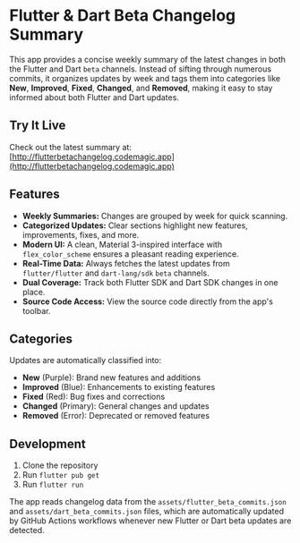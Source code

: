 # Flutter & Dart Beta Changelog Summary

This app provides a concise weekly summary of the latest changes in both the Flutter and Dart `beta` channels. Instead of sifting through numerous commits, it organizes updates by week and tags them into categories like **New**, **Improved**, **Fixed**, **Changed**, and **Removed**, making it easy to stay informed about both Flutter and Dart updates.

## Try It Live
Check out the latest summary at:  
[http://flutterbetachangelog.codemagic.app](http://flutterbetachangelog.codemagic.app)

## Features
- **Weekly Summaries:** Changes are grouped by week for quick scanning.
- **Categorized Updates:** Clear sections highlight new features, improvements, fixes, and more.
- **Modern UI:** A clean, Material 3-inspired interface with `flex_color_scheme` ensures a pleasant reading experience.
- **Real-Time Data:** Always fetches the latest updates from `flutter/flutter` and `dart-lang/sdk` `beta` channels.
- **Dual Coverage:** Track both Flutter SDK and Dart SDK changes in one place.
- **Source Code Access:** View the source code directly from the app's toolbar.

## Categories
Updates are automatically classified into:
- **New** (Purple): Brand new features and additions
- **Improved** (Blue): Enhancements to existing features
- **Fixed** (Red): Bug fixes and corrections
- **Changed** (Primary): General changes and updates
- **Removed** (Error): Deprecated or removed features

## Development
1. Clone the repository
2. Run `flutter pub get`
3. Run `flutter run`

The app reads changelog data from the `assets/flutter_beta_commits.json` and `assets/dart_beta_commits.json` files, which are automatically updated by GitHub Actions workflows whenever new Flutter or Dart beta updates are detected.
